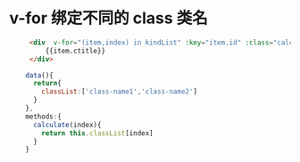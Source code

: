 # v-for 绑定不同的 class 类名

```html
     <div  v-for="(item,index) in kindList" :key="item.id" :class="calculate(index)">
         {{item.ctitle}}
     </div>
```

```javascript
    data(){
      return{
        classList:['class-name1','class-name2']
      }
    },
    methods:{
      calculate(index){
        return this.classList[index]
      }
    }
```
